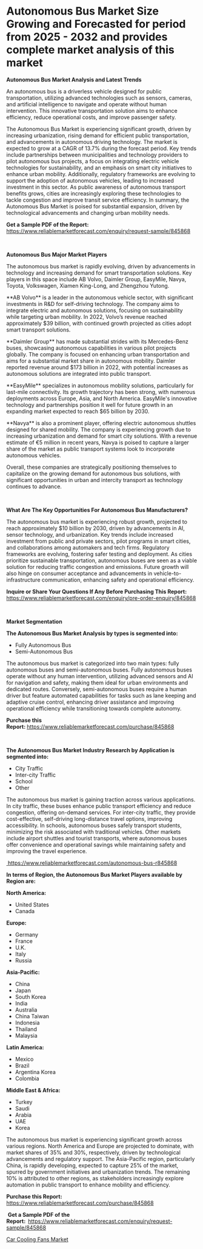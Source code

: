 <p><h1>Autonomous Bus Market Size Growing and Forecasted for period from 2025 - 2032 and provides complete market analysis of this market</h1></p><p><strong>Autonomous Bus Market Analysis and Latest Trends</strong></p>
<p><p>An autonomous bus is a driverless vehicle designed for public transportation, utilizing advanced technologies such as sensors, cameras, and artificial intelligence to navigate and operate without human intervention. This innovative transportation solution aims to enhance efficiency, reduce operational costs, and improve passenger safety.</p><p>The Autonomous Bus Market is experiencing significant growth, driven by increasing urbanization, rising demand for efficient public transportation, and advancements in autonomous driving technology. The market is expected to grow at a CAGR of 13.7% during the forecast period. Key trends include partnerships between municipalities and technology providers to pilot autonomous bus projects, a focus on integrating electric vehicle technologies for sustainability, and an emphasis on smart city initiatives to enhance urban mobility. Additionally, regulatory frameworks are evolving to support the adoption of autonomous vehicles, leading to increased investment in this sector. As public awareness of autonomous transport benefits grows, cities are increasingly exploring these technologies to tackle congestion and improve transit service efficiency. In summary, the Autonomous Bus Market is poised for substantial expansion, driven by technological advancements and changing urban mobility needs.</p></p>
<p><strong>Get a Sample PDF of the Report:&nbsp;</strong> <a href="https://www.reliablemarketforecast.com/enquiry/request-sample/845868?utm_campaign=2754&utm_medium=2&utm_source=Github&utm_content=ia&utm_term=30032025&utm_id=autonomous-bus">https://www.reliablemarketforecast.com/enquiry/request-sample/845868</a></p>
<p>&nbsp;</p>
<p><strong>Autonomous Bus Major Market Players</strong></p>
<p><p>The autonomous bus market is rapidly evolving, driven by advancements in technology and increasing demand for smart transportation solutions. Key players in this space include AB Volvo, Daimler Group, EasyMile, Navya, Toyota, Volkswagen, Xiamen King-Long, and Zhengzhou Yutong.</p><p>**AB Volvo** is a leader in the autonomous vehicle sector, with significant investments in R&D for self-driving technology. The company aims to integrate electric and autonomous solutions, focusing on sustainability while targeting urban mobility. In 2022, Volvo’s revenue reached approximately $39 billion, with continued growth projected as cities adopt smart transport solutions.</p><p>**Daimler Group** has made substantial strides with its Mercedes-Benz buses, showcasing autonomous capabilities in various pilot projects globally. The company is focused on enhancing urban transportation and aims for a substantial market share in autonomous mobility. Daimler reported revenue around $173 billion in 2022, with potential increases as autonomous solutions are integrated into public transport.</p><p>**EasyMile** specializes in autonomous mobility solutions, particularly for last-mile connectivity. Its growth trajectory has been strong, with numerous deployments across Europe, Asia, and North America. EasyMile's innovative technology and partnerships position it well for future growth in an expanding market expected to reach $65 billion by 2030.</p><p>**Navya** is also a prominent player, offering electric autonomous shuttles designed for shared mobility. The company is experiencing growth due to increasing urbanization and demand for smart city solutions. With a revenue estimate of €5 million in recent years, Navya is poised to capture a larger share of the market as public transport systems look to incorporate autonomous vehicles.</p><p>Overall, these companies are strategically positioning themselves to capitalize on the growing demand for autonomous bus solutions, with significant opportunities in urban and intercity transport as technology continues to advance.</p></p>
<p>&nbsp;</p>
<p><strong>What Are The Key Opportunities For Autonomous Bus Manufacturers?</strong></p>
<p><p>The autonomous bus market is experiencing robust growth, projected to reach approximately $10 billion by 2030, driven by advancements in AI, sensor technology, and urbanization. Key trends include increased investment from public and private sectors, pilot programs in smart cities, and collaborations among automakers and tech firms. Regulatory frameworks are evolving, fostering safer testing and deployment. As cities prioritize sustainable transportation, autonomous buses are seen as a viable solution for reducing traffic congestion and emissions. Future growth will also hinge on consumer acceptance and advancements in vehicle-to-infrastructure communication, enhancing safety and operational efficiency.</p></p>
<p><strong>Inquire or Share Your Questions If Any Before Purchasing This Report:</strong> <a href="https://www.reliablemarketforecast.com/enquiry/pre-order-enquiry/845868?utm_campaign=2754&utm_medium=2&utm_source=Github&utm_content=ia&utm_term=30032025&utm_id=autonomous-bus">https://www.reliablemarketforecast.com/enquiry/pre-order-enquiry/845868</a></p>
<p>&nbsp;</p>
<p><strong>Market Segmentation</strong></p>
<p><strong>The Autonomous Bus Market Analysis by types is segmented into:</strong></p>
<p><ul><li>Fully Autonomous Bus</li><li>Semi-Autonomous Bus</li></ul></p>
<p><p>The autonomous bus market is categorized into two main types: fully autonomous buses and semi-autonomous buses. Fully autonomous buses operate without any human intervention, utilizing advanced sensors and AI for navigation and safety, making them ideal for urban environments and dedicated routes. Conversely, semi-autonomous buses require a human driver but feature automated capabilities for tasks such as lane keeping and adaptive cruise control, enhancing driver assistance and improving operational efficiency while transitioning towards complete autonomy.</p></p>
<p><strong>Purchase this Report:&nbsp;</strong><a href="https://www.reliablemarketforecast.com/purchase/845868?utm_campaign=2754&utm_medium=2&utm_source=Github&utm_content=ia&utm_term=30032025&utm_id=autonomous-bus">https://www.reliablemarketforecast.com/purchase/845868</a></p>
<p>&nbsp;</p>
<p><strong>The Autonomous Bus Market Industry Research by Application is segmented into:</strong></p>
<p><ul><li>City Traffic</li><li>Inter-city Traffic</li><li>School</li><li>Other</li></ul></p>
<p><p>The autonomous bus market is gaining traction across various applications. In city traffic, these buses enhance public transport efficiency and reduce congestion, offering on-demand services. For inter-city traffic, they provide cost-effective, self-driving long-distance travel options, improving accessibility. In schools, autonomous buses safely transport students, minimizing the risk associated with traditional vehicles. Other markets include airport shuttles and tourist transports, where autonomous buses offer convenience and operational savings while maintaining safety and improving the travel experience.</p></p>
<p><a href="https://www.reliablemarketforecast.com/autonomous-bus-r845868?utm_campaign=2754&utm_medium=2&utm_source=Github&utm_content=ia&utm_term=30032025&utm_id=autonomous-bus">&nbsp;https://www.reliablemarketforecast.com/autonomous-bus-r845868</a></p>
<p><strong>In terms of Region, the Autonomous Bus Market Players available by Region are:</strong></p>
<p>
    <p> <strong> North America: </strong>
        <ul>
            <li>United States</li>
            <li>Canada</li>
        </ul>
        </p> 
    <p> <strong> Europe: </strong>
        <ul>
            <li>Germany</li>
            <li>France</li>
            <li>U.K.</li>
            <li>Italy</li>
            <li>Russia</li>
        </ul>
        </p> 
    <p> <strong> Asia-Pacific: </strong>
        <ul>
            <li>China</li>
            <li>Japan</li>
            <li>South Korea</li>
            <li>India</li>
            <li>Australia</li>
            <li>China Taiwan</li>
            <li>Indonesia</li>
            <li>Thailand</li>
            <li>Malaysia</li>
        </ul>
        </p> 
    <p> <strong> Latin America: </strong>
        <ul>
            <li>Mexico</li>
            <li>Brazil</li>
            <li>Argentina Korea</li>
            <li>Colombia</li>
        </ul>
        </p> 
    <p> <strong> Middle East & Africa: </strong>
        <ul>
            <li>Turkey</li>
            <li>Saudi</li>
            <li>Arabia</li>
            <li>UAE</li>
            <li>Korea</li>
        </ul>
    </p>
    </p>
<p><p>The autonomous bus market is experiencing significant growth across various regions. North America and Europe are projected to dominate, with market shares of 35% and 30%, respectively, driven by technological advancements and regulatory support. The Asia-Pacific region, particularly China, is rapidly developing, expected to capture 25% of the market, spurred by government initiatives and urbanization trends. The remaining 10% is attributed to other regions, as stakeholders increasingly explore automation in public transport to enhance mobility and efficiency.</p></p>
<p><strong>Purchase this Report: </strong><a href="https://www.reliablemarketforecast.com/purchase/845868?utm_campaign=2754&utm_medium=2&utm_source=Github&utm_content=ia&utm_term=30032025&utm_id=autonomous-bus">https://www.reliablemarketforecast.com/purchase/845868</a></p>
<p>&nbsp;<strong>Get a Sample PDF of the Report:&nbsp;&nbsp;</strong><a href="https://www.reliablemarketforecast.com/enquiry/request-sample/845868?utm_campaign=2754&utm_medium=2&utm_source=Github&utm_content=ia&utm_term=30032025&utm_id=autonomous-bus">https://www.reliablemarketforecast.com/enquiry/request-sample/845868</a></p>
<p><strong></strong></p>
<p><p><a href="https://github.com/viipposahko25/Market-Research-Report-List-1/blob/main/car-cooling-fans-market.md?utm_campaign=2754&utm_medium=2&utm_source=Github&utm_content=ia&utm_term=30032025&utm_id=autonomous-bus">Car Cooling Fans Market</a></p></p>